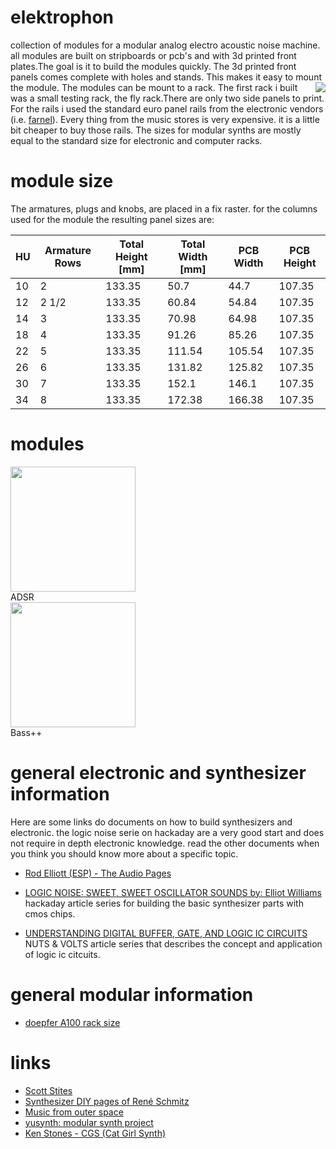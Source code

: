 # elektrophon
collection of modules for a modular analog electro acoustic noise machine. all modules are built on stripboards or pcb's and with 3d printed front plates.The goal is it to build the modules quickly. The 3d printed front panels comes complete with holes and stands. This makes it easy to mount the module. The modules can be mount to a rack. <a href="https://spielhuus.github.io/elektrophon/fly_rack.jpg"><img align="right" src="https://spielhuus.github.io/elektrophon/fly_rack_tmb.jpg"></a>  The first rack i built was a small testing rack, the fly rack.There are only two side panels to print. For the rails i used the standard euro panel rails from the electronic vendors (i.e. [farnel](https://de.farnell.com/schroff/34560-484/horizontal-rail-enclosure/dp/2816357)). Every thing from the music stores is very expensive. it is a little bit cheaper to buy those rails. The sizes for modular synths are mostly equal to the standard size for electronic and computer racks.


# module size

The armatures, plugs and knobs, are placed in a fix raster. for the columns used for the module the resulting panel sizes are:

|HU|Armature Rows|Total Height [mm]|Total Width [mm]|PCB Width|PCB Height|
|--|-------------|-----------------|----------------|---------|----------|
|10|2            |133.35           |50.7|44.7|107.35|
|12|2 1/2        |133.35           |60.84|54.84|107.35|
|14|3            |133.35           |70.98|64.98|107.35|
|18|4            |133.35           |91.26|85.26|107.35|
|22|5            |133.35           |111.54|105.54|107.35|
|26|6            |133.35           |131.82|125.82|107.35|
|30|7            |133.35           |152.1|146.1|107.35|
|34|8            |133.35           |172.38|166.38|107.35|

# modules 

<div>
<div><a href="https://github.com/spielhuus/elektrophon/blob/master/ADSR/README.md"><img src="https://spielhuus.github.io/elektrophon/images/ADSR_panel_tmb.png" height="200px"></img></a><br/>ADSR</div>
<div><a href="https://github.com/spielhuus/elektrophon/blob/master/BassPP/README.md"><img src="https://spielhuus.github.io/elektrophon/images/BassPPpanel_tmb.png" height="200px"></img></a><br/>Bass++</div>
</div>

# general electronic and synthesizer information 

Here are some links do documents on how to build synthesizers and electronic. the logic noise serie on hackaday are a very good start and does not require in depth electronic knowledge. read the other documents when you think you should know more about a specific topic. 

* [Rod Elliott (ESP) - The Audio Pages](http://sound.whsites.net/articles.htm#feat)
* [LOGIC NOISE: SWEET, SWEET OSCILLATOR SOUNDS by: Elliot Williams](https://hackaday.com/2015/02/04/logic-noise-sweet-sweet-oscillator-sounds/) hackaday article series for building the basic synthesizer parts with cmos chips.

* [UNDERSTANDING DIGITAL BUFFER, GATE, AND LOGIC IC CIRCUITS]() NUTS & VOLTS article series that describes the concept and application of logic ic citcuits.


# general modular information

* [doepfer A100 rack size](http://www.doepfer.de/a100_man/a100m_e.htm)

# links

* [Scott Stites](http://birthofasynth.com/index.html)
* [Synthesizer DIY pages of René Schmitz](https://www.schmitzbits.de/index.html)
* [Music from outer space](http://musicfromouterspace.com/)
* [yusynth: modular synth project](http://www.yusynth.net/Modular/index_en.html)
* [Ken Stones - CGS (Cat Girl Synth)](http://www.elby-designs.com/webtek/cgs/cgs.htm)

